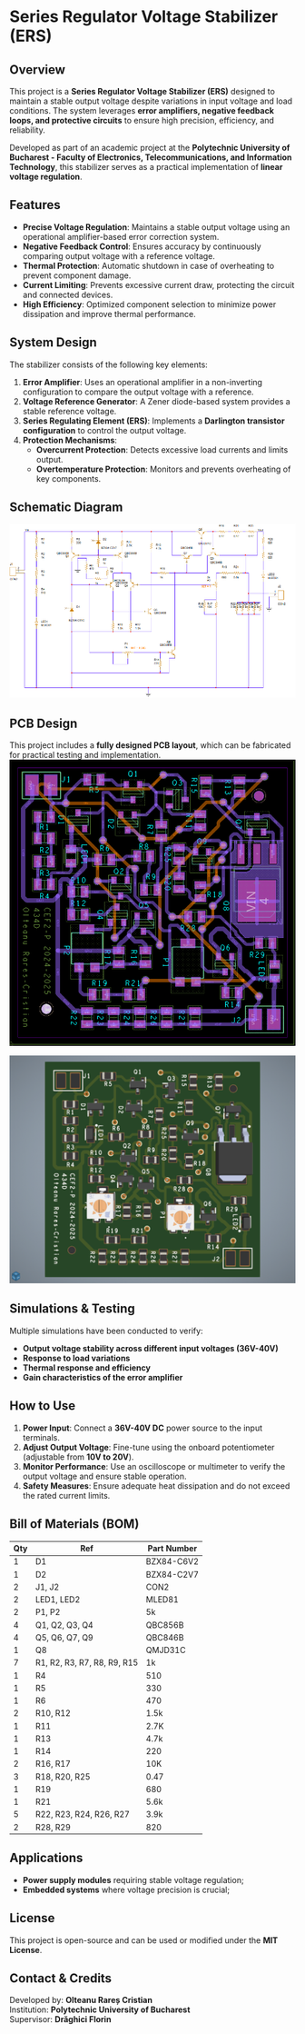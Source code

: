 # Series Regulator Voltage Stabilizer (ERS)

## Overview
This project is a **Series Regulator Voltage Stabilizer (ERS)** designed to maintain a stable output voltage despite variations in input voltage and load conditions. The system leverages **error amplifiers, negative feedback loops, and protective circuits** to ensure high precision, efficiency, and reliability.

Developed as part of an academic project at the **Polytechnic University of Bucharest - Faculty of Electronics, Telecommunications, and Information Technology**, this stabilizer serves as a practical implementation of **linear voltage regulation**.

## Features
- **Precise Voltage Regulation**: Maintains a stable output voltage using an operational amplifier-based error correction system.
- **Negative Feedback Control**: Ensures accuracy by continuously comparing output voltage with a reference voltage.
- **Thermal Protection**: Automatic shutdown in case of overheating to prevent component damage.
- **Current Limiting**: Prevents excessive current draw, protecting the circuit and connected devices.
- **High Efficiency**: Optimized component selection to minimize power dissipation and improve thermal performance.

## System Design
The stabilizer consists of the following key elements:
1. **Error Amplifier**: Uses an operational amplifier in a non-inverting configuration to compare the output voltage with a reference.
2. **Voltage Reference Generator**: A Zener diode-based system provides a stable reference voltage.
3. **Series Regulating Element (ERS)**: Implements a **Darlington transistor configuration** to control the output voltage.
4. **Protection Mechanisms**:
   - **Overcurrent Protection**: Detects excessive load currents and limits output.
   - **Overtemperature Protection**: Monitors and prevents overheating of key components.

## Schematic Diagram
<img src="Proiect docs/electric-schematic.png" alt="Schematic Design" style="zoom:75%;" />

## PCB Design
This project includes a **fully designed PCB layout**, which can be fabricated for practical testing and implementation.
<img src="https://raw.githubusercontent.com/t0ry003/Series-Regulator-Voltage-Stabilizer-OrCad/refs/heads/main/Proiect%20docs/pcb-design.png" style="zoom:75%;" />

<img src="https://raw.githubusercontent.com/t0ry003/Series-Regulator-Voltage-Stabilizer-OrCad/refs/heads/main/Proiect%20docs/3D-pcb-view.png" style="zoom:75%;" />

## Simulations & Testing
Multiple simulations have been conducted to verify:
- **Output voltage stability across different input voltages (36V-40V)**
- **Response to load variations**
- **Thermal response and efficiency**
- **Gain characteristics of the error amplifier**

## How to Use
1. **Power Input**: Connect a **36V-40V DC** power source to the input terminals.
2. **Adjust Output Voltage**: Fine-tune using the onboard potentiometer (adjustable from **10V to 20V**).
3. **Monitor Performance**: Use an oscilloscope or multimeter to verify the output voltage and ensure stable operation.
4. **Safety Measures**: Ensure adequate heat dissipation and do not exceed the rated current limits.

## Bill of Materials (BOM)
| Qty | Ref | Part Number |
|-----|-----|------------|
| 1   | D1  | BZX84-C6V2 |
| 1   | D2  | BZX84-C2V7 |
| 2   | J1, J2 | CON2 |
| 2   | LED1, LED2 | MLED81 |
| 2   | P1, P2 | 5k |
| 4   | Q1, Q2, Q3, Q4 | QBC856B |
| 4   | Q5, Q6, Q7, Q9 | QBC846B |
| 1   | Q8  | QMJD31C |
| 7   | R1, R2, R3, R7, R8, R9, R15 | 1k |
| 1   | R4  | 510 |
| 1   | R5  | 330 |
| 1   | R6  | 470 |
| 2   | R10, R12 | 1.5k |
| 1   | R11 | 2.7K |
| 1   | R13 | 4.7k |
| 1   | R14 | 220 |
| 2   | R16, R17 | 10K |
| 3   | R18, R20, R25 | 0.47 |
| 1   | R19 | 680 |
| 1   | R21 | 5.6k |
| 5   | R22, R23, R24, R26, R27 | 3.9k |
| 2   | R28, R29 | 820 |


## Applications
- **Power supply modules** requiring stable voltage regulation;
- **Embedded systems** where voltage precision is crucial;

## License
This project is open-source and can be used or modified under the **MIT License**.

## Contact & Credits
Developed by: **Olteanu Rareș Cristian**  
Institution: **Polytechnic University of Bucharest**  
Supervisor: **Drăghici Florin**  
